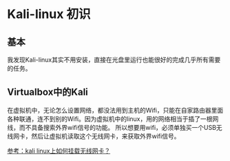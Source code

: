 # Kali-linux 初识

## 基本
我发现Kali-linux其实不用安装，直接在光盘里运行也能很好的完成几乎所有需要的任务。


## Virtualbox中的Kali

在虚拟机中，无论怎么设置网络，都没法用到主机的Wifi，只能在自家路由器里面各种联通，连不到别的Wifi。因为虚拟机中的linux，用的网络相当于插了一根网线，而不具备搜索外界wifi信号的功能。
所以想要用wifi，必须单独买一个USB无线网卡，然后让虚拟机读取这个无线网卡，来获取外界wifi信号。

[参考：kali linux上如何挂载无线网卡？](https://www.zhihu.com/question/40871402)